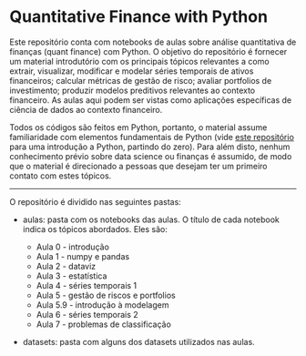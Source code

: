 # Quantitative Finance with Python

Este repositório conta com notebooks de aulas sobre análise quantitativa de finanças (quant finance) com Python. O objetivo do repositório é fornecer um material introdutório com os principais tópicos relevantes a como extrair, visualizar, modificar e modelar séries temporais de ativos financeiros; calcular métricas de gestão de risco; avaliar portfolios de investimento; produzir modelos preditivos relevantes ao contexto financeiro. As aulas aqui podem ser vistas como aplicações específicas de ciência de dados ao contexto financeiro.

Todos os códigos são feitos em Python, portanto, o material assume familiaridade com elementos fundamentais de Python (vide [este repositório](https://github.com/andre-juan/python-fundamentals) para uma introdução a Python, partindo do zero). Para além disto, nenhum conhecimento prévio sobre data science ou finanças é assumido, de modo que o material é direcionado a pessoas que desejam ter um primeiro contato com estes tópicos.

____________________

O repositório é dividido nas seguintes pastas:

- aulas: pasta com os notebooks das aulas. O título de cada notebook indica os tópicos abordados. Eles são:
  - Aula 0 - introdução
  - Aula 1 - numpy e pandas
  - Aula 2 - dataviz
  - Aula 3 - estatística
  - Aula 4 - séries temporais 1
  - Aula 5 - gestão de riscos e portfolios
  - Aula 5.9 - introdução à modelagem
  - Aula 6 - séries temporais 2
  - Aula 7 - problemas de classificação

- datasets: pasta com alguns dos datasets utilizados nas aulas.
